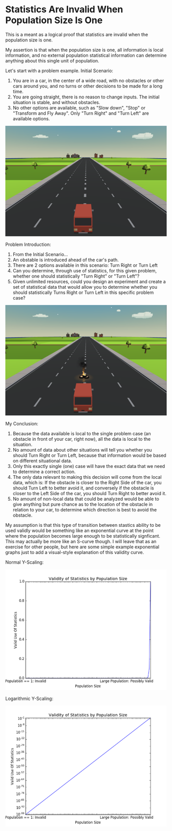 # Statistics Are Invalid When Population Size Is One

This is a meant as a logical proof that statistics are invalid when the population size is one.

My assertion is that when the population size is one, all information is local information, and no external population statistical information can determine anything about this single unit of population.

Let's start with a problem example.  Initial Scenario:

1. You are in a car, in the center of a wide road, with no obstacles or other cars around you, and no turns or other decisions to be made for a long time.
2. You are going straight, there is no reason to change inputs.  The initial situation is stable, and without obstacles.
3. No other options are available, such as "Slow down", "Stop" or "Transform and Fly Away".  Only "Turn Right" and "Turn Left" are available options.

![Problem Introduction](images/stats_invalid_00.PNG)

Problem Introduction:

1. From the Initial Scenario...
2. An obstable is introduced ahead of the car's path.
3. There are 2 options available in this scenario:  Turn Right or Turn Left
4. Can you determine, through use of statistics, for this given problem, whether one should statistically "Turn Right" or "Turn Left"?
5. Given unlimited resources, could you design an experiment and create a set of statistical data that would allow you to determine whether you should statistically Turns Right or Turn Left in this specific problem case?

![Problem Introduction](images/stats_invalid_01.PNG)

My Conclusion:

1. Because the data available is local to the single problem case (an obstacle in front of your car, right now), all the data is local to the situation.
2. No amount of data about other situations will tell you whether you should Turn Right or Turn Left, because that information would be based on different situational data.
3. Only this exactly single (one) case will have the exact data that we need to determine a correct action.
4. The only data relevant to making this decision will come from the local data, which is:  If the obstacle is closer to the Right Side of the car, you should Turn Left to better avoid it, and conversely if the obstacle is closer to the Left Side of the car, you should Turn Right to better avoid it.
5. No amount of non-local data that could be analyzed would be able to give anything but pure chance as to the location of the obstacle in relation to your car, to determine which direction is best to avoid the obstacle.

My assumption is that this type of transition between stastics ability to be used validly would be something like an exponential curve at the point where the population becomes large enough to be statistically signficant.  This may actually be more like an S-curve though.  I will leave that as an exercise for other people, but here are some simple example exponential graphs just to add a visual-style explanation of this validity curve.

Normal Y-Scaling:

![Problem Introduction](images/stats_validity_normal.png)

Logarithmic Y-Scaling:

![Problem Introduction](images/stats_validity_log.png)
